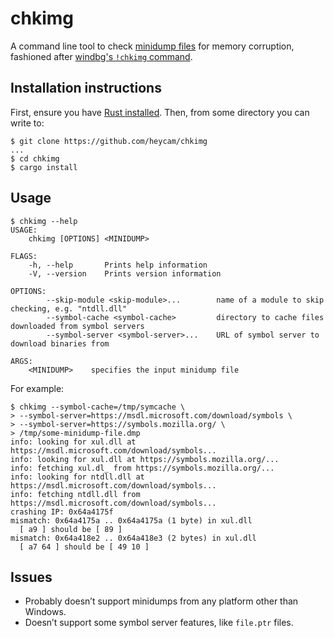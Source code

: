 # chkimg

A command line tool to check [minidump
files](https://docs.microsoft.com/en-us/windows/desktop/Debug/minidump-files)
for memory corruption, fashioned after
[windbg's `!chkimg` command](https://docs.microsoft.com/en-us/windows-hardware/drivers/debugger/-chkimg).

## Installation instructions

First, ensure you have [Rust installed](https://rustup.rs/).  Then, from some
directory you can write to:

```
$ git clone https://github.com/heycam/chkimg
...
$ cd chkimg
$ cargo install
```

## Usage

```
$ chkimg --help
USAGE:
    chkimg [OPTIONS] <MINIDUMP>

FLAGS:
    -h, --help       Prints help information
    -V, --version    Prints version information

OPTIONS:
        --skip-module <skip-module>...        name of a module to skip checking, e.g. "ntdll.dll"
        --symbol-cache <symbol-cache>         directory to cache files downloaded from symbol servers
        --symbol-server <symbol-server>...    URL of symbol server to download binaries from

ARGS:
    <MINIDUMP>    specifies the input minidump file
```

For example:

```
$ chkimg --symbol-cache=/tmp/symcache \
> --symbol-server=https://msdl.microsoft.com/download/symbols \
> --symbol-server=https://symbols.mozilla.org/ \
> /tmp/some-minidump-file.dmp
info: looking for xul.dll at https://msdl.microsoft.com/download/symbols...
info: looking for xul.dll at https://symbols.mozilla.org/...
info: fetching xul.dl_ from https://symbols.mozilla.org/...
info: looking for ntdll.dll at https://msdl.microsoft.com/download/symbols...
info: fetching ntdll.dll from https://msdl.microsoft.com/download/symbols...
crashing IP: 0x64a4175f
mismatch: 0x64a4175a .. 0x64a4175a (1 byte) in xul.dll
  [ a9 ] should be [ 89 ]
mismatch: 0x64a418e2 .. 0x64a418e3 (2 bytes) in xul.dll
  [ a7 64 ] should be [ 49 10 ]
```

## Issues

* Probably doesn’t support minidumps from any platform other than Windows.
* Doesn’t support some symbol server features, like <code>file.ptr</code> files.
